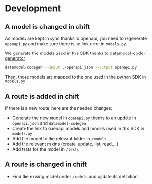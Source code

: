 
# Development

## A model is changed in chift

As models are kept in sync thanks to openapi, you need to regenerate `openapi.py` and make sure there is no link error in `models.py`.

We generate the models used in this SDK thanks to  [datamodel-code-generator](https://github.com/koxudaxi/datamodel-code-generator/)

```bash
datamodel-codegen --input ./openapi.json --output openapi.py
```

Then, those models are mapped to the one used in the python SDK in ```models.py```


## A route is added in chift

If there is a new route, here are the needed changes:

- Generate the new model in `openapi.py` thanks to an update in `openapi.json` and `datamodel-codegen`
- Create the link to openapi models and models used in this SDK in `models.py`
- Add the model to the relevant folder in `/models`
- Add the relevant mixins (create, update, list, read,...)
- Add tests for the model in `/tests`


## A route is changed in chift

- Find the exising model under `/models` and update its definition
